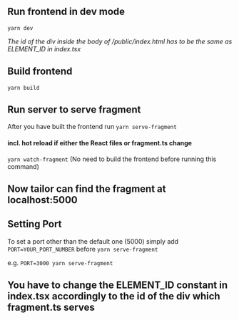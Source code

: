 ## Run frontend in dev mode
```yarn dev```

*The id of the div inside the body of /public/index.html has to be the same as ELEMENT_ID in index.tsx*

## Build frontend
```yarn build```

## Run server to serve fragment
After you have built the frontend run ```yarn serve-fragment```

#### incl. hot reload if either the React files or fragment.ts change
```yarn watch-fragment``` (No need to build the frontend before running this command)

## Now tailor can find the fragment at localhost:5000

## Setting Port
To set a port other than the default one (5000) simply add ```PORT=YOUR_PORT_NUMBER``` before ```yarn serve-fragment```

e.g. ```PORT=3000 yarn serve-fragment```

## You have to change the ELEMENT_ID constant in index.tsx accordingly to the id of the div which fragment.ts serves
